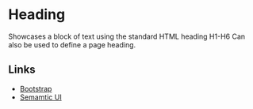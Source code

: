 # Heading

Showcases a block of text using the standard HTML heading H1-H6
Can also be used to define a page heading.

## Links

- [Bootstrap](https://getbootstrap.com/docs/4.4/content/typography/#customizing-headings)
- [Semamtic UI](https://react.semantic-ui.com/elements/header/)
